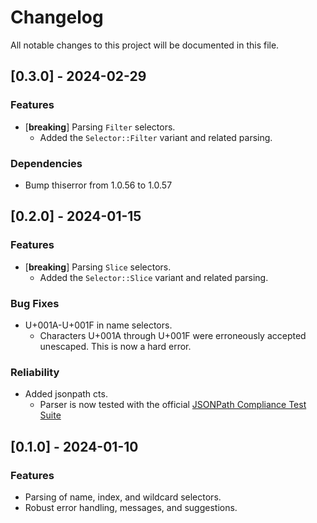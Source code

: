 # Changelog

All notable changes to this project will be documented in this file.

## [0.3.0] - 2024-02-29

### Features

- [**breaking**] Parsing `Filter` selectors.
  - Added the `Selector::Filter` variant and related parsing.

### Dependencies

- Bump thiserror from 1.0.56 to 1.0.57

## [0.2.0] - 2024-01-15

### Features

- [**breaking**] Parsing `Slice` selectors.
  - Added the `Selector::Slice` variant and related parsing.

### Bug Fixes

- U+001A-U+001F in name selectors.
  - Characters U+001A through U+001F were erroneously accepted unescaped.
    This is now a hard error.

### Reliability

- Added jsonpath cts.
  - Parser is now tested with the official
[JSONPath Compliance Test Suite](https://github.com/jsonpath-standard/jsonpath-compliance-test-suite)

## [0.1.0] - 2024-01-10

### Features

- Parsing of name, index, and wildcard selectors.
- Robust error handling, messages, and suggestions.

